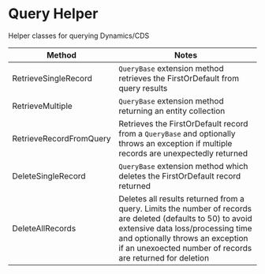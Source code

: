 # Query Helper

Helper classes for querying Dynamics/CDS

| Method | Notes |
| - | - |
| RetrieveSingleRecord | `QueryBase` extension method retrieves the FirstOrDefault from query results |
| RetrieveMultiple | `QueryBase` extension method returning an entity collection |
| RetrieveRecordFromQuery | Retrieves the FirstOrDefault record from a `QueryBase` and optionally throws an exception if multiple records are unexpectedly returned |
| DeleteSingleRecord | `QueryBase` extension method which deletes the FirstOrDefault record returned |
| DeleteAllRecords | Deletes all results returned from a query. Limits the number of records are deleted (defaults to 50) to avoid extensive data loss/processing time and optionally throws an exception if an unexoected number of records are returned for deletion |



